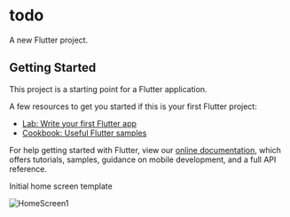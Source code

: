 # todo

A new Flutter project.

## Getting Started

This project is a starting point for a Flutter application.

A few resources to get you started if this is your first Flutter project:

- [Lab: Write your first Flutter app](https://flutter.dev/docs/get-started/codelab)
- [Cookbook: Useful Flutter samples](https://flutter.dev/docs/cookbook)

For help getting started with Flutter, view our
[online documentation](https://flutter.dev/docs), which offers tutorials,
samples, guidance on mobile development, and a full API reference.

Initial home screen template

![HomeScreen1](https://user-images.githubusercontent.com/73139482/206243861-298c6b25-7bf4-4343-b73e-0288b09824f3.png)
